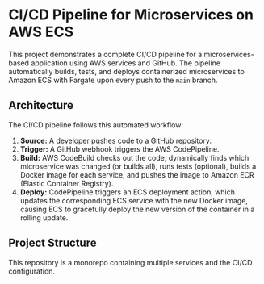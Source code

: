 # CI/CD Pipeline for Microservices on AWS ECS

This project demonstrates a complete CI/CD pipeline for a microservices-based application using AWS services and GitHub. The pipeline automatically builds, tests, and deploys containerized microservices to Amazon ECS with Fargate upon every push to the `main` branch.

## Architecture

The CI/CD pipeline follows this automated workflow:

1.  **Source:** A developer pushes code to a GitHub repository.
2.  **Trigger:** A GitHub webhook triggers the AWS CodePipeline.
3.  **Build:** AWS CodeBuild checks out the code, dynamically finds which microservice was changed (or builds all), runs tests (optional), builds a Docker image for each service, and pushes the image to Amazon ECR (Elastic Container Registry).
4.  **Deploy:** CodePipeline triggers an ECS deployment action, which updates the corresponding ECS service with the new Docker image, causing ECS to gracefully deploy the new version of the container in a rolling update.



## Project Structure

This repository is a monorepo containing multiple services and the CI/CD configuration.
